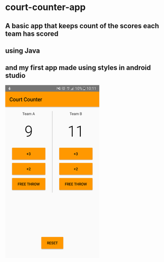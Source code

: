 # court-counter-app

## A basic app that keeps count of the scores each team has scored
## using Java
## and my first app made using styles in android studio

<img src="/Screenshot_20180531-101129.png" height="550px" width="300px">

